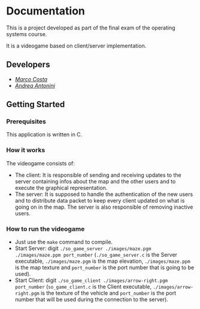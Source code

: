 # Documentation

This is a project developed as part of the final exam of the operating systems course.

It is a videogame based on client/server implementation.

## Developers
* [*Marco Costa*](https://github.com/marco-96)
* [*Andrea Antonini*](https://github.com/AndreaAntonini)

## Getting Started

### Prerequisites

This application is written in C.

### How it works
The videogame consists of:
- The client: It is responsible of sending and receiving updates to the server containing infos about the map and the other users and to execute the graphical representation.
- The server: It is supposed to handle the authentication of the new users and to distribute data packet to keep every client updated on what is going on in the map. The server is also responsible of removing inactive users.

### How to run the videogame
- Just use the `make` command to compile.
- Start Server: digit `./so_game_server ./images/maze.pgm ./images/maze.ppm port_number` (`./so_game_server.c` is the Server executable, `./images/maze.pgm` is the map elevation, `./images/maze.ppm` is the map texture and `port_number` is the port number that is going to be used).
- Start Client: digit `./so_game_client ./images/arrow-right.pgm port_number` (`so_game_client.c` is the Client executable, `./images/arrow-right.pgm` is the texture of the vehicle and `port_number` is the port number that will be used during the connection to the server).